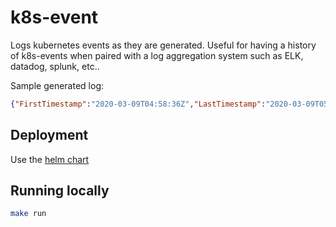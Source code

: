 # k8s-event
Logs kubernetes events as they are generated. Useful for having a history of k8s-events when paired with a log aggregation system such as ELK, datadog, splunk, etc..

Sample generated log:
```json
{"FirstTimestamp":"2020-03-09T04:58:36Z","LastTimestamp":"2020-03-09T05:13:47Z","count":61,"event_level":"Warning","level":"info","msg":"Invalid metrics (1 invalid out of 1), last error was: failed to get cpu utilization: unable to get metrics for resource cpu: unable to fetch metrics from resource metrics API: the server could not find the requested resource (get pods.metrics.k8s.io)","namespace":"default","pod":"testapi-sample.15fa89f7d2fcab0c","reason":"FailedComputeMetricsReplicas","time":"2020-03-09T01:33:56-04:00"}
```

## Deployment 
Use the [helm chart](helm_chart)

## Running locally
```bash
make run
```
